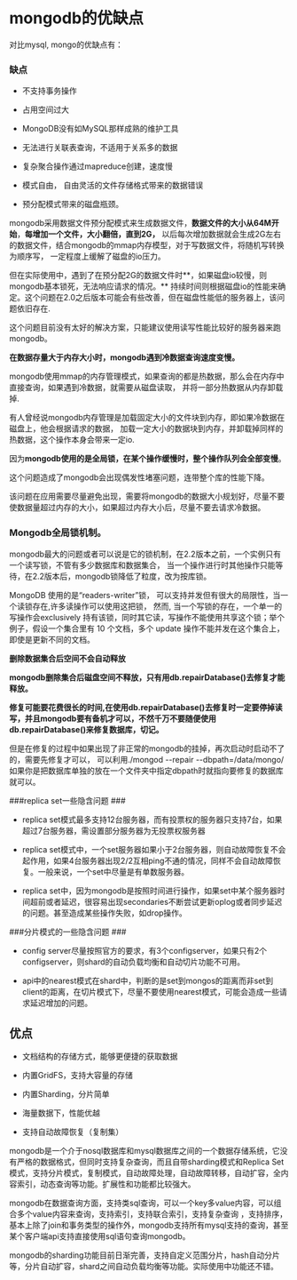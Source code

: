 #  mongodb的优缺点 #

对比mysql, mongo的优缺点有：

### 缺点 ###

-	不支持事务操作

-	占用空间过大

-	MongoDB没有如MySQL那样成熟的维护工具

-	无法进行关联表查询，不适用于关系多的数据

-	复杂聚合操作通过mapreduce创建，速度慢

-	模式自由，  自由灵活的文件存储格式带来的数据错误

-	预分配模式带来的磁盘瓶颈。

mongodb采用数据文件预分配模式来生成数据文件，**数据文件的大小从64M开始**，**每增加一个文件，大小翻倍，直到2G，**
以后每次增加数据就会生成2G左右的数据文件，结合mongodb的mmap内存模型，对于写数据文件，将随机写转换为顺序写，
一定程度上缓解了磁盘的io压力。

但在实际使用中，遇到了在预分配2G的数据文件时**，如果磁盘io较慢，则mongodb基本锁死，无法响应请求的情况。**
持续时间则根据磁盘io的性能来确定。这个问题在2.0之后版本可能会有些改善，但在磁盘性能低的服务器上，该问题依旧存在.

这个问题目前没有太好的解决方案，只能建议使用读写性能比较好的服务器来跑mongodb。

**在数据存量大于内存大小时，mongodb遇到冷数据查询速度变慢。**

mongodb使用mmap的内存管理模式，如果查询的都是热数据，那么会在内存中直接查询，如果遇到冷数据，就需要从磁盘读取，
并将一部分热数据从内存卸载掉.

有人曾经说mongodb内存管理是加载固定大小的文件块到内存，即如果冷数据在磁盘上，他会根据请求的数据，
加载一定大小的数据块到内存，并卸载掉同样的热数据，这个操作本身会带来一定io.

因为**mongodb使用的是全局锁，在某个操作缓慢时，整个操作队列会全部变慢**。

这个问题造成了mongodb会出现偶发性堵塞问题，连带整个库的性能下降。

 
该问题在应用需要尽量避免出现，需要将mongodb的数据大小规划好，尽量不要使数据量超过内存的大小，如果超过内存大小后，尽量不要去请求冷数据。

### Mongodb全局锁机制。 ###

mongodb最大的问题或者可以说是它的锁机制，在2.2版本之前，一个实例只有一个读写锁，不管有多少数据库和数据集合，
当一个操作进行时其他操作只能等待，在2.2版本后，mongodb锁降低了粒度，改为按库锁。

MongoDB 使用的是“readers-writer”锁， 可以支持并发但有很大的局限性，当一个读锁存在,许多读操作可以使用这把锁，
然而, 当一个写锁的存在，一个单一的写操作会exclusively 持有该锁，同时其它读，写操作不能使用共享这个锁；举个例子，假设一个集合里有 10 个文档，多个 update 操作不能并发在这个集合上，即使是更新不同的文档。

**删除数据集合后空间不会自动释放**

**mongodb删除集合后磁盘空间不释放，只有用db.repairDatabase()去修复才能释放。**

**修复可能要花费很长的时间,在使用db.repairDatabase()去修复时一定要停掉读写，并且mongodb要有备机才可以，不然千万不要随便使用db.repairDatabase()来修复数据库，切记。**

但是在修复的过程中如果出现了非正常的mongodb的挂掉，再次启动时启动不了的，需要先修复才可以，
可以利用./mongod --repair --dbpath=/data/mongo/ 
如果你是把数据库单独的放在一个文件夹中指定dbpath时就指向要修复的数据库就可以。



###replica set一些隐含问题 ###

   -	replica set模式最多支持12台服务器，而有投票权的服务器只支持7台，如果超过7台服务器，需设置部分服务器为无投票权服务器

   -	replica set模式中，一个set服务器如果小于2台服务器，则自动故障恢复不会起作用，如果4台服务器出现2/2互相ping不通的情况，同样不会自动故障恢复。一般来说，一个set中尽量是有单数服务器。

   -	replica set中，因为mongodb是按照时间进行操作，如果set中某个服务器时间超前或者延迟，很容易出现secondaries不断尝试更新oplog或者同步延迟的问题。甚至造成某些操作失败，如drop操作。

###分片模式的一些隐含问题 ###

   -	config server尽量按照官方的要求，有3个configserver，如果只有2个configserver，则shard的自动负载均衡和自动切片功能不可用。

   -	api中的nearest模式在shard中，判断的是set到mongos的距离而非set到client的距离，在切片模式下，尽量不要使用nearest模式，可能会造成一些请求延迟增加的问题。

## 优点 ##

-	 文档结构的存储方式，能够更便捷的获取数据

-	 内置GridFS，支持大容量的存储

-	 内置Sharding，分片简单

-	 海量数据下，性能优越

-	 支持自动故障恢复（复制集）

 

mongodb是一个介于nosql数据库和mysql数据库之间的一个数据存储系统，它没有严格的数据格式，但同时支持复杂查询，而且自带sharding模式和Replica Set模式，支持分片模式，复制模式，自动故障处理，自动故障转移，自动扩容，全内容索引，动态查询等功能。扩展性和功能都比较强大。

mongodb在数据查询方面，支持类sql查询，可以一个key多value内容，可以组合多个value内容来查询，支持索引，支持联合索引，支持复杂查询 ，支持排序，基本上除了join和事务类型的操作外，mongodb支持所有mysql支持的查询，甚至某个客户端api支持直接使用sql语句查询mongodb。

mongodb的sharding功能目前日渐完善，支持自定义范围分片，hash自动分片等，分片自动扩容，shard之间自动负载均衡等功能。实际使用中功能还不错。